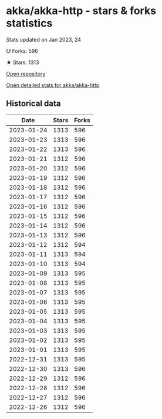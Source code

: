 # akka/akka-http - stars & forks statistics

Stats updated on Jan 2023, 24

☋ Forks: 596

★ Stars: 1313

[Open repository](https://github.com/akka/akka-http)

[Open detailed stats for akka/akka-http](https://reviewgithub.com/rep/akka/akka-http)

## Historical data
| Date | Stars | Forks |
|------|-------|-------|
| 2023-01-24 | 1313 | 596 | 
| 2023-01-23 | 1313 | 596 | 
| 2023-01-22 | 1313 | 596 | 
| 2023-01-21 | 1312 | 596 | 
| 2023-01-20 | 1312 | 596 | 
| 2023-01-19 | 1312 | 596 | 
| 2023-01-18 | 1312 | 596 | 
| 2023-01-17 | 1312 | 596 | 
| 2023-01-16 | 1312 | 596 | 
| 2023-01-15 | 1312 | 596 | 
| 2023-01-14 | 1312 | 596 | 
| 2023-01-13 | 1312 | 596 | 
| 2023-01-12 | 1312 | 594 | 
| 2023-01-11 | 1313 | 594 | 
| 2023-01-10 | 1313 | 594 | 
| 2023-01-09 | 1313 | 595 | 
| 2023-01-08 | 1313 | 595 | 
| 2023-01-07 | 1313 | 595 | 
| 2023-01-06 | 1313 | 595 | 
| 2023-01-05 | 1313 | 595 | 
| 2023-01-04 | 1313 | 595 | 
| 2023-01-03 | 1313 | 595 | 
| 2023-01-02 | 1313 | 595 | 
| 2023-01-01 | 1313 | 595 | 
| 2022-12-31 | 1313 | 595 | 
| 2022-12-30 | 1313 | 596 | 
| 2022-12-29 | 1312 | 596 | 
| 2022-12-28 | 1312 | 596 | 
| 2022-12-27 | 1312 | 596 | 
| 2022-12-26 | 1312 | 596 | 

